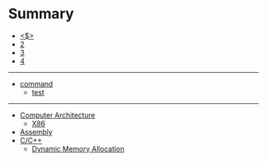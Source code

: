 # Summary
- [<$>](./chaper_1.md)
- [2](./chapter_2.md)
- [3](./chapter_3.md)
- [4](./chapter_4.md)
---
- [command]()
    - [test]()
---
- [Computer Architecture](./comarch.md)
    - [X86](./x86.md)
- [Assembly](./asm.md)
- [C/C++](./c_c++.md)
    - [Dynamic Memory Allocation](dma.md)

